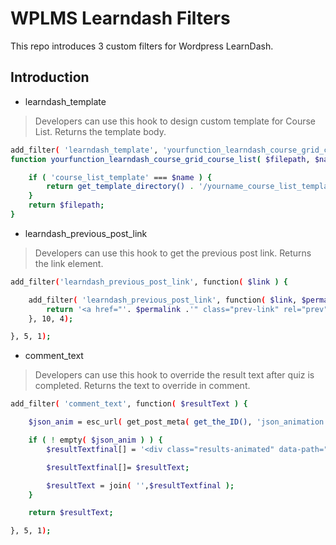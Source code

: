 # WPLMS Learndash Filters

This repo introduces 3 custom filters for Wordpress LearnDash.

## Introduction

* learndash_template
> Developers can use this hook to design custom template for Course List.
> Returns the template body.

```bash
add_filter( 'learndash_template', 'yourfunction_learndash_course_grid_course_list', 99, 5 );
function yourfunction_learndash_course_grid_course_list( $filepath, $name, $args, $echo, $return_file_path ) {

	if ( 'course_list_template' === $name ) {
		return get_template_directory() . '/yourname_course_list_template.php';
	}
	return $filepath;
}
```

* learndash_previous_post_link
> Developers can use this hook to get the previous post link.
> Returns the link element.

```bash
add_filter('learndash_previous_post_link', function( $link ) {

	add_filter( 'learndash_previous_post_link', function( $link, $permalink, $link_name, $post ) {
		return '<a href="'. $permalink .'" class="prev-link" rel="prev">< ' . _x( 'Previous', 'lesson navigation', ’yourdomain’ ) . '</a>';
	}, 10, 4);

}, 5, 1);
```

* comment_text
> Developers can use this hook to override the result text after quiz is completed.
> Returns the text to override in comment.

```bash
add_filter( 'comment_text', function( $resultText ) {

	$json_anim = esc_url( get_post_meta( get_the_ID(), 'json_animation', 1 ) );

	if ( ! empty( $json_anim ) ) {
		$resultTextfinal[] = '<div class="results-animated" data-path="' . $json_anim .'"></div>';

		$resultTextfinal[]= $resultText;

		$resultText = join( '',$resultTextfinal );
	}

	return $resultText;

}, 5, 1);
```